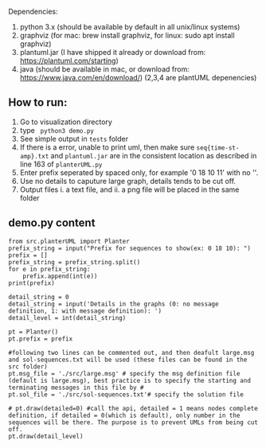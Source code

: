 Dependencies:
1. python 3.x (should be available by default in all unix/linux systems)
2. graphviz (for mac: brew install graphviz, for linux: sudo apt install graphviz)
3. plantuml.jar (I have shipped it already or download from: https://plantuml.com/starting)
4. java (should be available in mac, or download from: https://www.java.com/en/download/)
(2,3,4 are plantUML depenencies)

## How to run:
1. Go to visualization directory
2. type ``` python3 demo.py```
3. See simple output in ```tests``` folder
4. If there is a error, unable to print uml, then make sure ```seq{time-st-amp}.txt``` and ```plantuml.jar``` are in the consistent location as described in line 163 of 
```planterUML.py```
5. Enter prefix seperated by spaced only, for example '0 18 10 11' with no ''.
6. Use no details to caputure large graph, details tends to be cut off.
7. Output files i. a text file, and ii. a png file will be placed in the same folder

## demo.py content
```
from src.planterUML import Planter
prefix_string = input("Prefix for sequences to show(ex: 0 18 10): ")
prefix = []
prefix_string = prefix_string.split()
for e in prefix_string:
    prefix.append(int(e))
print(prefix)

detail_string = 0
detail_string = input('Details in the graphs (0: no message definition, 1: with message definition): ')
detail_level = int(detail_string)

pt = Planter()
pt.prefix = prefix

#following two lines can be commented out, and then deafult large.msg and sol-sequences.txt will be used (these files can be found in the src folder)
pt.msg_file = './src/large.msg' # specify the msg definition file (default is large.msg), best practice is to specify the starting and terminating messages in this file by #
pt.sol_file = './src/sol-sequences.txt'# specify the solution file

# pt.draw(detailed=0) #call the api, detailed = 1 means nodes complete definition, if detailed = 0(which is default), only number in the sequences will be there. The purpose is to prevent UMLs from being cut off.
pt.draw(detail_level)
```
